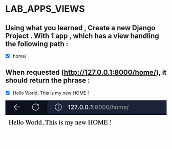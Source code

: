 # LAB_APPS_VIEWS


## Using what you learned , Create a new Django Project . With 1 app , which has a view handling the following path : 
- [x] home/

## When requested (http://127.0.0.1:8000/home/), it should return the phrase :
- [x] Hello World, This is my new HOME !

![](1.png)